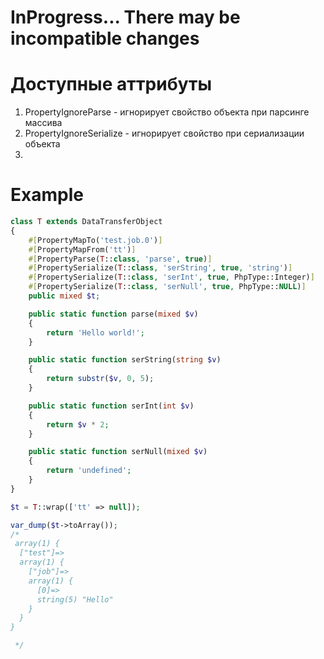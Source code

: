 # InProgress... There may be incompatible changes
# Доступные аттрибуты

1. PropertyIgnoreParse - игнорирует свойство объекта при парсинге массива
2. PropertyIgnoreSerialize - игнорирует свойство при сериализации объекта
3. 


# Example

```php
class T extends DataTransferObject
{
    #[PropertyMapTo('test.job.0')]
    #[PropertyMapFrom('tt')]
    #[PropertyParse(T::class, 'parse', true)]
    #[PropertySerialize(T::class, 'serString', true, 'string')]
    #[PropertySerialize(T::class, 'serInt', true, PhpType::Integer)]
    #[PropertySerialize(T::class, 'serNull', true, PhpType::NULL)]
    public mixed $t;

    public static function parse(mixed $v)
    {
        return 'Hello world!';
    }

    public static function serString(string $v)
    {
        return substr($v, 0, 5);
    }

    public static function serInt(int $v)
    {
        return $v * 2;
    }

    public static function serNull(mixed $v)
    {
        return 'undefined';
    }
}

$t = T::wrap(['tt' => null]);

var_dump($t->toArray());
/*
 array(1) {
  ["test"]=>
  array(1) {
    ["job"]=>
    array(1) {
      [0]=>
      string(5) "Hello"
    }
  }
}

 */
```

